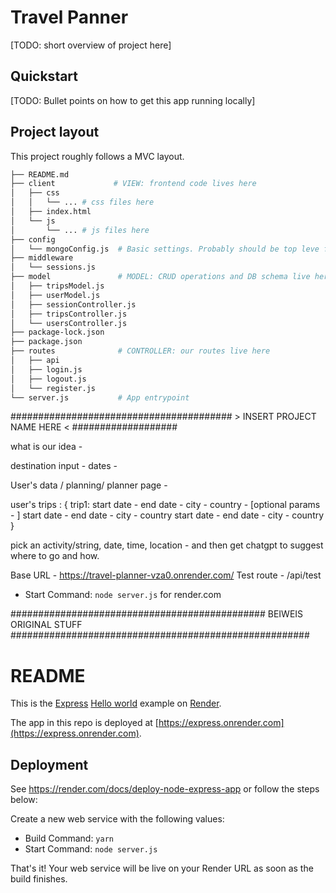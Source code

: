# Travel Panner

[TODO: short overview of project here]

## Quickstart

[TODO: Bullet points on how to get this app running locally]

## Project layout

This project roughly follows a MVC layout.

```bash
├── README.md
├── client             # VIEW: frontend code lives here
│   ├── css
│   │   └── ... # css files here
│   ├── index.html
│   └── js
│       └── ... # js files here
├── config
│   └── mongoConfig.js  # Basic settings. Probably should be top leve file...
├── middleware
│   └── sessions.js
├── model               # MODEL: CRUD operations and DB schema live here
│   ├── tripsModel.js
│   ├── userModel.js
│   ├── sessionController.js
│   ├── tripsController.js
│   └── usersController.js
├── package-lock.json
├── package.json
├── routes              # CONTROLLER: our routes live here
│   ├── api
│   ├── login.js
│   ├── logout.js
│   └── register.js
└── server.js           # App entrypoint
```

######################################## > INSERT PROJECT NAME HERE < ###################

what is our idea -

destination input - dates -

User's data / planning/ planner page -

user's trips : { trip1:
start date - end date - city - country - [optional params - ]
start date - end date - city - country
start date - end date - city - country
}

<tba step>

<suggest stuff to make trip better>
pick an activity/string, date, time, location -
and then get chatgpt to suggest where to go and how.

Base URL - https://travel-planner-vza0.onrender.com/
Test route - /api/test

- Start Command: `node server.js` for render.com

############################################## BEIWEIS ORIGINAL STUFF ######################################################

# README

This is the [Express](https://expressjs.com) [Hello world](https://expressjs.com/en/starter/hello-world.html) example on [Render](https://render.com).

The app in this repo is deployed at [https://express.onrender.com](https://express.onrender.com).

## Deployment

See https://render.com/docs/deploy-node-express-app or follow the steps below:

Create a new web service with the following values:

- Build Command: `yarn`
- Start Command: `node server.js`

That's it! Your web service will be live on your Render URL as soon as the build finishes.

